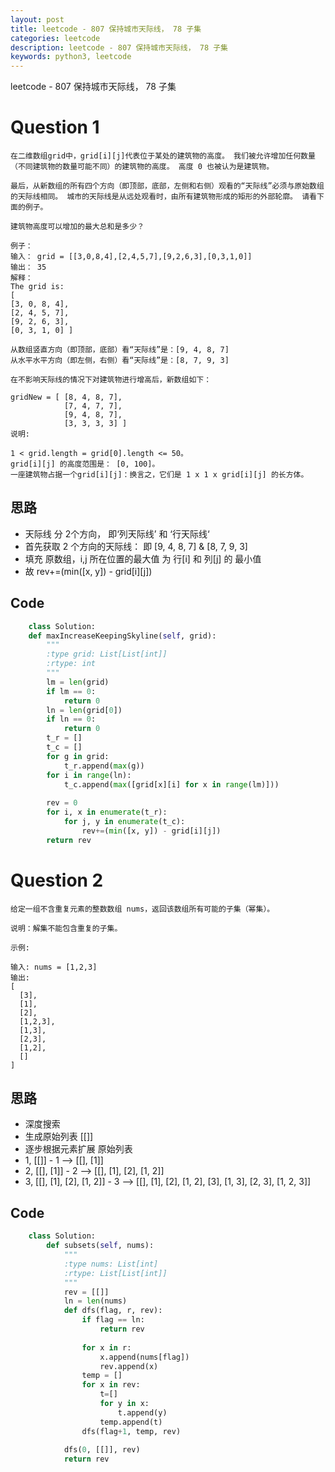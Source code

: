 ```yaml
---
layout: post
title: leetcode - 807 保持城市天际线， 78 子集
categories: leetcode
description: leetcode - 807 保持城市天际线， 78 子集
keywords: python3, leetcode
---
```


leetcode - 807 保持城市天际线， 78 子集

# Question 1

    在二维数组grid中，grid[i][j]代表位于某处的建筑物的高度。 我们被允许增加任何数量（不同建筑物的数量可能不同）的建筑物的高度。 高度 0 也被认为是建筑物。

    最后，从新数组的所有四个方向（即顶部，底部，左侧和右侧）观看的“天际线”必须与原始数组的天际线相同。 城市的天际线是从远处观看时，由所有建筑物形成的矩形的外部轮廓。 请看下面的例子。

    建筑物高度可以增加的最大总和是多少？

    例子：
    输入： grid = [[3,0,8,4],[2,4,5,7],[9,2,6,3],[0,3,1,0]]
    输出： 35
    解释： 
    The grid is:
    [ 
    [3, 0, 8, 4], 
    [2, 4, 5, 7],
    [9, 2, 6, 3],
    [0, 3, 1, 0] ]

    从数组竖直方向（即顶部，底部）看“天际线”是：[9, 4, 8, 7]
    从水平水平方向（即左侧，右侧）看“天际线”是：[8, 7, 9, 3]

    在不影响天际线的情况下对建筑物进行增高后，新数组如下：

    gridNew = [ [8, 4, 8, 7],
                [7, 4, 7, 7],
                [9, 4, 8, 7],
                [3, 3, 3, 3] ]
    说明:

    1 < grid.length = grid[0].length <= 50。
    grid[i][j] 的高度范围是： [0, 100]。
    一座建筑物占据一个grid[i][j]：换言之，它们是 1 x 1 x grid[i][j] 的长方体。

## 思路

- 天际线 分 2个方向， 即‘列天际线’ 和 ‘行天际线‘
- 首先获取 2 个方向的天际线： 即 [9, 4, 8, 7] & [8, 7, 9, 3]
- 填充 原数组，i,j  所在位置的最大值 为 行[i] 和 列[j] 的 最小值
- 故 rev+=(min([x, y]) - grid[i][j])

## Code

```python
    class Solution:
    def maxIncreaseKeepingSkyline(self, grid):
        """
        :type grid: List[List[int]]
        :rtype: int
        """
        lm = len(grid)
        if lm == 0:
            return 0
        ln = len(grid[0])
        if ln == 0:
            return 0
        t_r = []
        t_c = []
        for g in grid:
            t_r.append(max(g))
        for i in range(ln):
            t_c.append(max([grid[x][i] for x in range(lm)]))
                            
        rev = 0
        for i, x in enumerate(t_r):
            for j, y in enumerate(t_c):
                rev+=(min([x, y]) - grid[i][j])
        return rev              
```

# Question 2 

    给定一组不含重复元素的整数数组 nums，返回该数组所有可能的子集（幂集）。

    说明：解集不能包含重复的子集。
    
    示例:
    
    输入: nums = [1,2,3]
    输出:
    [
      [3],
      [1],
      [2],
      [1,2,3],
      [1,3],
      [2,3],
      [1,2],
      []
    ]
    
## 思路

- 深度搜索
- 生成原始列表 [[]]
- 逐步根据元素扩展 原始列表
- 1, [[]]  -  1 --> [[], [1]]
- 2, [[], [1]] - 2 --> [[], [1], [2], [1, 2]]
- 3, [[], [1], [2], [1, 2]] - 3 --> [[], [1], [2], [1, 2], [3], [1, 3], [2, 3], [1, 2, 3]]

## Code

```python
    class Solution:
        def subsets(self, nums):
            """
            :type nums: List[int]
            :rtype: List[List[int]]
            """
            rev = [[]]
            ln = len(nums)
            def dfs(flag, r, rev):
                if flag == ln:
                    return rev
    
                for x in r:
                    x.append(nums[flag])
                    rev.append(x)
                temp = []
                for x in rev:
                    t=[]
                    for y in x:
                        t.append(y)
                    temp.append(t)
                dfs(flag+1, temp, rev)
                
            dfs(0, [[]], rev)
            return rev
```
